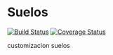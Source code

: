 Suelos
=======

[![Build Status](https://travis-ci.org/jobiols/suelos.svg?branch=8.0)](https://travis-ci.org/jobiols/suelos)
[![Coverage Status](https://coveralls.io/repos/jobiols/suelos/badge.svg?branch=8.0&service=github)](https://coveralls.io/github/jobiols/suelos?branch=8.0)

customizacion suelos